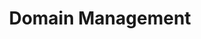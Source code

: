 ---
home: true
heroText: Domain Management
heroImage: /images/logo.svg
title: Domain Management
actions: 
  - text: Search
    link: /fr/domains/Search
    type: secondary
  - text: Register
    link: /fr/domains/Register
    type: secondary
  - text: Settings
    link: /fr/domains/Settings
    type: secondary
  - text: Reverse
    link: /fr/domains/Reverse
    type: secondary
  - text: Subdomain
    link: /fr/domains/Subdomain
    type: secondary
  - text: Buy and sell
    link: /fr/domains/Opensea
    type: secondary
footer: Copyright © 2022 unit.domains All Rights Reserved.
---